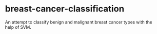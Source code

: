 # breast-cancer-classification
 An attempt to classify benign and malignant breast cancer types with the help of SVM.
